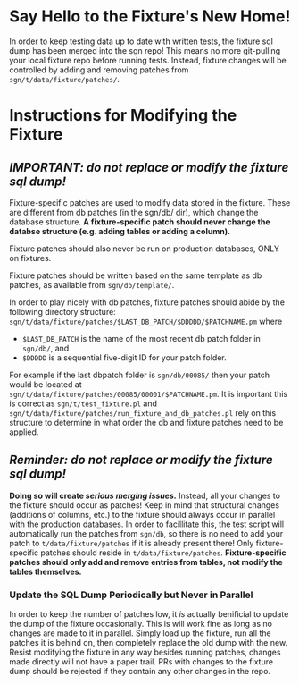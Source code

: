 # Say Hello to the Fixture's New Home!
In order to keep testing data up to date with written tests, the fixture sql dump has been merged into the sgn repo! This means no more git-pulling your local fixture repo before running tests. Instead, fixture changes will be controlled by adding and removing patches from `sgn/t/data/fixture/patches/`.
# Instructions for Modifying the Fixture

## _**IMPORTANT: do not replace or modify the fixture sql dump!**_

Fixture-specific patches are used to modify data stored in the fixture. These are different from db patches (in the sgn/db/ dir), which change the database structure. **A fixture-specific patch should never change the databse structure (e.g. adding tables or adding a column).**

Fixture patches should also never be run on production databases, ONLY on fixtures.

Fixture patches should be written based on the same template as db patches, as available from `sgn/db/template/`.

In order to play nicely with db patches, fixture patches should abide by the following directory structure:
`sgn/t/data/fixture/patches/$LAST_DB_PATCH/$DDDDD/$PATCHNAME.pm` where
- `$LAST_DB_PATCH` is the name of the most recent db patch folder in `sgn/db/`, and 
- `$DDDDD` is a sequential five-digit ID for your patch folder. 

For example if the last dbpatch folder is `sgn/db/00085/` then your patch would be located at `sgn/t/data/fixture/patches/00085/00001/$PATCHNAME.pm`. It is important this is correct as `sgn/t/test_fixture.pl` and `sgn/t/data/fixture/patches/run_fixture_and_db_patches.pl` rely on this structure to determine in what order the db and fixture patches need to be applied.
<!-- ********************************************* -->
<!-- ********************************************* -->
## _**Reminder: do not replace or modify the fixture sql dump!**_ 
<!-- ********************************************* -->
<!-- ********************************************* -->
**Doing so will create _serious merging issues._** Instead, all your changes to the fixture should occur as patches! Keep in mind that structural changes (additions of columns, etc.) to the fixture should always occur in parallel with the production databases. In order to facillitate this, the test script will automatically run the patches from `sgn/db`, so there is no need to add your patch to `t/data/fixture/patches` if it is already present there! Only fixture-specific patches should reside in `t/data/fixture/patches`. **Fixture-specific patches should only add and remove entries from tables, not modify the tables themselves.** 

### Update the SQL Dump Periodically but Never in Parallel
In order to keep the number of patches low, it _is_ actually benificial to update the dump of the fixture occasionally. This is will work fine as long as no changes are made to it in parallel. Simply load up the fixture, run all the patches it is behind on, then completely replace the old dump with the new. Resist modifying the fixture in any way besides running patches, changes made directly will not have a paper trail. PRs with changes to the fixture dump should be rejected if they contain any other changes in the repo.
